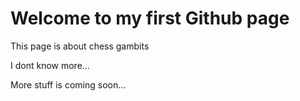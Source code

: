 # Welcome to my first Github page
This page is about chess gambits

 I dont know more...
 
 More stuff is coming soon...
